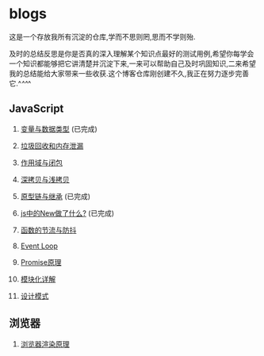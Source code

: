 # blogs
这是一个存放我所有沉淀的仓库,学而不思则罔,思而不学则殆.

及时的总结反思是你是否真的深入理解某个知识点最好的测试用例,希望你每学会一个知识都能够把它讲清楚并沉淀下来,一来可以帮助自己及时巩固知识,二来希望我的总结能给大家带来一些收获.这个博客仓库刚创建不久,我正在努力逐步完善它.^_^^_^

## JavaScript

1. [变量与数据类型](https://github.com/muzishuiji/blogs/blob/master/JavaScript/variable.md) (已完成)

2. [垃圾回收和内存泄漏]()

3. [作用域与闭包]()

5. [深拷贝与浅拷贝]()

6. [原型链与继承](https://github.com/muzishuiji/blogs/blob/master/JavaScript/prototype.md) (已完成)

7. [js中的New做了什么?](https://github.com/muzishuiji/blogs/blob/master/JavaScript/new.md) (已完成)

8. [函数的节流与防抖]()

9. [Event Loop]()

10. [Promise原理]()

11. [模块化详解]()

12. [设计模式]()


## 浏览器

1. [浏览器渲染原理]()

